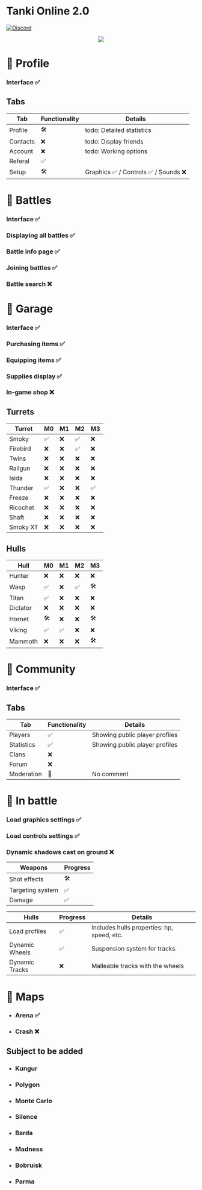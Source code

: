 # Tanki Online 2.0
[![Discord](https://img.shields.io/badge/Discord-join-green
)](https://discord.com/invite/WZRnj6jgsv)
<div align="center">

![](https://tankionline.com/en/wp-content/uploads/2011/10/crush_2.jpg)

</div>

# 🚧 Profile

### Interface ✅

## Tabs

| Tab          | Functionality | Details |
|--------------|-----|------|
| Profile      | 🛠️ |todo: Detailed statistics|
| Contacts     | ❌ |todo: Display friends|
| Account      | ❌ |todo: Working options|
| Referal      | ✅ ||
| Setup        | 🛠️ |Graphics ✅ / Controls ✅ / Sounds ❌|

# 🚧 Battles

### Interface ✅
### Displaying all battles ✅
### Battle info page ✅
### Joining battles ✅
### Battle search ❌

# 🚧 Garage

### Interface ✅
### Purchasing items ✅
### Equipping items ✅
### Supplies display ✅
### In-game shop ❌

## Turrets
| Turret     | M0  | M1  | M2  | M3  |
|------------|----|----|----|----|
| Smoky      | ✅ | ❌ | ✅ | ❌ |
| Firebird   | ❌ | ❌ | ✅ | ❌ |
| Twins      | ❌ | ❌ | ❌ | ❌ |
| Railgun    | ❌ | ❌ | ❌ | ❌ |
| Isida      | ❌ | ❌ | ❌ | ❌ |
| Thunder    | ✅ | ❌ | ❌ | ✅ |
| Freeze     | ❌ | ❌ | ❌ | ❌ |
| Ricochet   | ❌ | ❌ | ❌ | ❌ |
| Shaft      | ❌ | ❌ | ❌ | ❌ |
| Smoky XT   | ❌ | ❌ | ❌ | ❌ |

## Hulls
| Hull       | M0  | M1  | M2  | M3  |
|------------|----|----|----|----|
| Hunter     | ❌ | ❌ | ❌ | ❌ |
| Wasp       | ✅ | ❌ | ✅ | 🛠️ |
| Titan      | ✅ | ❌ | ❌ | ❌ |
| Dictator   | ❌ | ❌ | ❌ | ❌ |
| Hornet     | 🛠️ | ❌ | ❌ | 🛠️ |
| Viking     | ✅ | ✅ | ❌ | ❌ |
| Mammoth    | ❌ | ❌ | ❌ | 🛠️ |

# 🚧 Community

### Interface ✅

## Tabs

| Tab          | Functionality | Details |
|--------------|-----|------|
| Players      | ✅ |Showing public player profiles|
| Statistics     | ✅ |Showing public player profiles|
| Clans      | ❌ ||
| Forum      | ❌ ||
| Moderation        | 🛑 |No comment|

# 🚧 In battle

### Load graphics settings ✅
### Load controls settings ✅
### Dynamic shadows cast on ground ❌

| Weapons          | Progress |
|--------------|-----|
| Shot effects      | 🛠️ |
| Targeting system     | ✅ |
| Damage     | ✅ |

| Hulls          | Progress | Details|
|--------------|-----|---------|
| Load profiles      | ✅ |Includes hulls properties: hp, speed, etc.|
| Dynamic Wheels      | ✅ |Suspension system for tracks|
| Dynamic Tracks      | ❌ |Malleable tracks with the wheels|

# 🚧 Maps

- ### Arena ✅
- ### Crash ❌
## Subject to be added
- ### Kungur
- ### Polygon
- ### Monte Carlo
- ### Silence
- ### Barda
- ### Madness
- ### Bobruisk
- ### Parma